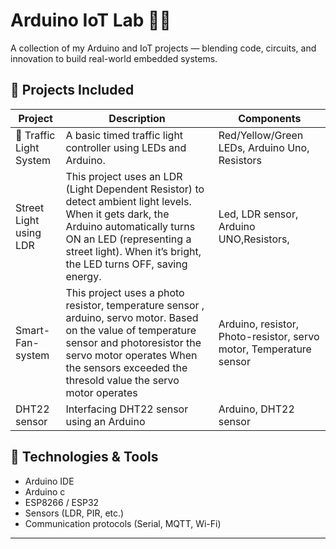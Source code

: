 # Arduino IoT Lab 🚦📡

A collection of my Arduino and IoT projects — blending code, circuits, and innovation to build real-world embedded systems.

## 🔌 Projects Included

| Project | Description | Components |
|--------|-------------|------------|
| 🚦 Traffic Light System | A basic timed traffic light controller using LEDs and Arduino. | Red/Yellow/Green LEDs, Arduino Uno, Resistors |
| Street Light using LDR | This project uses an LDR (Light Dependent Resistor) to detect ambient light levels. When it gets dark, the Arduino automatically turns ON an LED (representing a street light). When it’s bright, the LED turns OFF, saving energy.                                                                | Led, LDR sensor, Arduino UNO,Resistors,
| Smart-Fan-system | This project uses a photo resistor, temperature sensor , arduino, servo motor. Based on the value of temperature sensor and photoresistor the servo motor operates When the sensors exceeded the  thresold value the servo motor operates | Arduino, resistor, Photo-resistor, servo motor, Temperature sensor  |
| DHT22 sensor | Interfacing DHT22 sensor using an Arduino | Arduino, DHT22 sensor |


## 🧠 Technologies & Tools
- Arduino IDE
- Arduino c
- ESP8266 / ESP32
- Sensors (LDR, PIR, etc.)
- Communication protocols (Serial, MQTT, Wi-Fi)

---
